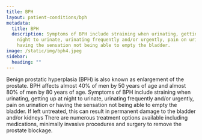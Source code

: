 ```yaml
---
title: BPH
layout: patient-conditions/bph
metadata:
  title: BPH
  description: Symptoms of BPH include straining when urinating, getting up at
    night to urinate, urinating frequently and/or urgently, pain on urination or
    having the sensation not being able to empty the bladder.
image: /static/img/bph4.jpeg
sidebar:
  heading: ""
---
```

Benign prostatic hyperplasia (BPH) is also known as enlargement of the prostate. BPH affects almost 40% of men by 50 years of age and almost 80% of men by 80 years of age. Symptoms of BPH include straining when urinating, getting up at night to urinate, urinating frequently and/or urgently, pain on urination or having the sensation not being able to empty the bladder. If left untreated, this can result in permanent damage to the bladder and/or kidneys There are numerous treatment options available including medications, minimally invasive procedures and surgery to remove the prostate blockage.